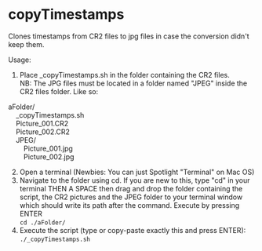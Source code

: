 # copyTimestamps
Clones timestamps from CR2 files to jpg files in case the conversion didn't keep them.

Usage:<br/>
1. Place _copyTimestamps.sh in the folder containing the CR2 files.<br/>
NB: The JPG files must be located in a folder named "JPEG" inside the CR2 files folder. Like so:<br/>

aFolder/<br/>
&nbsp;&nbsp;&nbsp;&nbsp;_copyTimestamps.sh<br/>
&nbsp;&nbsp;&nbsp;&nbsp;Picture_001.CR2<br/>
&nbsp;&nbsp;&nbsp;&nbsp;Picture_002.CR2<br/>
&nbsp;&nbsp;&nbsp;&nbsp;JPEG/<br/>
&nbsp;&nbsp;&nbsp;&nbsp;&nbsp;&nbsp;&nbsp;&nbsp;Picture_001.jpg<br/>
&nbsp;&nbsp;&nbsp;&nbsp;&nbsp;&nbsp;&nbsp;&nbsp;Picture_002.jpg<br/>

2. Open a terminal (Newbies: You can just Spotlight "Terminal" on Mac OS)
3. Navigate to the folder using cd. If you are new to this, type "cd" in your terminal THEN A SPACE then drag and drop the folder containing the script, the CR2 pictures and the JPEG folder to your terminal window which should write its path after the command. Execute by pressing ENTER<br/>
<code>cd ./aFolder/</code><br/>
4. Execute the script (type or copy-paste exactly this and press ENTER):<br/>
<code>./_copyTimestamps.sh</code><br/>
